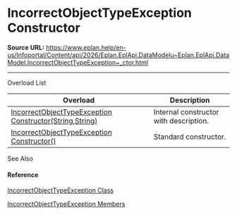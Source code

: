 # IncorrectObjectTypeException Constructor

**Source URL:** https://www.eplan.help/en-us/Infoportal/Content/api/2026/Eplan.EplApi.DataModelu~Eplan.EplApi.DataModel.IncorrectObjectTypeException~_ctor.html

---

Overload List

| Overload | Description |
| --- | --- |
| [IncorrectObjectTypeException Constructor(String,String)](Eplan.EplApi.DataModelu~Eplan.EplApi.DataModel.IncorrectObjectTypeException~_ctor(String,String).html) | Internal constructor with description. |
| [IncorrectObjectTypeException Constructor()](Eplan.EplApi.DataModelu~Eplan.EplApi.DataModel.IncorrectObjectTypeException~_ctor().html) | Standard constructor. |



See Also

#### Reference

[IncorrectObjectTypeException Class](Eplan.EplApi.DataModelu~Eplan.EplApi.DataModel.IncorrectObjectTypeException.html)
  
[IncorrectObjectTypeException Members](Eplan.EplApi.DataModelu~Eplan.EplApi.DataModel.IncorrectObjectTypeException_members.html)